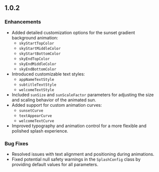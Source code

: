 ## 1.0.2

### Enhancements
- Added detailed customization options for the sunset gradient background animation:
    - `skyStartTopColor`
    - `skyStartMiddleColor`
    - `skyStartBottomColor`
    - `skyEndTopColor`
    - `skyEndMiddleColor`
    - `skyEndBottomColor`
- Introduced customizable text styles:
    - `appNameTextStyle`
    - `subtitleTextStyle`
    - `welcomeTextStyle`
- Included `sunSize` and `sunScaleFactor` parameters for adjusting the size and scaling behavior of the animated sun.
- Added support for custom animation curves:
    - `sunsetCurve`
    - `textAppearCurve`
    - `welcomeTextCurve`
- Improved typography and animation control for a more flexible and polished splash experience.

### Bug Fixes
- Resolved issues with text alignment and positioning during animations.
- Fixed potential null safety warnings in the `SplashConfig` class by providing default values for all parameters.

